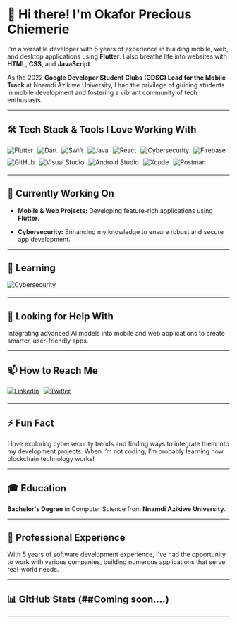 # 👋 Hi there! I'm **Okafor Precious Chiemerie**

I'm a versatile developer with 5 years of experience in building mobile, web, and desktop applications using **Flutter**. I also breathe life into websites with **HTML**, **CSS**, and **JavaScript**.

As the 2022 **Google Developer Student Clubs (GDSC) Lead for the Mobile Track** at Nnamdi Azikiwe University, I had the privilege of guiding students in mobile development and fostering a vibrant community of tech enthusiasts.

---

## 🛠️ Tech Stack & Tools I Love Working With

<div style="display: flex; flex-wrap: wrap; gap: 10px; margin-bottom: 20px;">
    <img src="https://img.shields.io/badge/flutter-%2302569B.svg?style=for-the-badge&logo=flutter&logoColor=white" alt="Flutter"/> 
    <img src="https://img.shields.io/badge/dart-%230175C2.svg?style=for-the-badge&logo=dart&logoColor=white" alt="Dart"/> 
    <img src="https://img.shields.io/badge/swift-%23FA7343.svg?style=for-the-badge&logo=swift&logoColor=white" alt="Swift"/> 
    <img src="https://img.shields.io/badge/java-%23ED8B00.svg?style=for-the-badge&logo=java&logoColor=white" alt="Java"/> 
    <img src="https://img.shields.io/badge/react-%2320232a.svg?style=for-the-badge&logo=react&logoColor=%2361DAFB" alt="React"/> 
    <img src="https://img.shields.io/badge/cybersecurity-%2343853D.svg?style=for-the-badge&logo=cybersecurity&logoColor=white" alt="Cybersecurity"/> 
    <img src="https://img.shields.io/badge/firebase-%23FFCA28.svg?style=for-the-badge&logo=firebase&logoColor=black" alt="Firebase"/>
    <img src="https://img.shields.io/badge/github-%2312100E.svg?style=for-the-badge&logo=github&logoColor=white" alt="GitHub"/>
    <img src="https://img.shields.io/badge/Visual%20Studio-%235C2D91.svg?style=for-the-badge&logo=visual-studio&logoColor=white" alt="Visual Studio"/>
    <img src="https://img.shields.io/badge/android%20studio-%233DDC84.svg?style=for-the-badge&logo=android%20studio&logoColor=white" alt="Android Studio"/>
    <img src="https://img.shields.io/badge/xcode-%231573FF.svg?style=for-the-badge&logo=xcode&logoColor=white" alt="Xcode"/>
    <img src="https://img.shields.io/badge/postman-%23FF6C37.svg?style=for-the-badge&logo=postman&logoColor=white" alt="Postman"/>
</div>

---

## 🔭 Currently Working On

- **Mobile & Web Projects:** Developing feature-rich applications using **Flutter**.

- **Cybersecurity:** Enhancing my knowledge to ensure robust and secure app development.

---

## 🌱 Learning

<div style="display: flex; flex-wrap: wrap; gap: 10px; margin-bottom: 20px;"> 
    <img src="https://img.shields.io/badge/cybersecurity-%2343853D.svg?style=for-the-badge&logo=cybersecurity&logoColor=white" alt="Cybersecurity"/>
</div>

---

## 🤔 Looking for Help With

Integrating advanced AI models into mobile and web applications to create smarter, user-friendly apps.

---

## 📫 How to Reach Me

<div style="display: flex; flex-wrap: wrap; gap: 10px; margin-bottom: 20px;">
    <a href="https://www.linkedin.com/in/precious-okafor/">
        <img src="https://img.shields.io/badge/linkedin-%230077B5.svg?style=for-the-badge&logo=linkedin&logoColor=white" alt="LinkedIn"/>
    </a>
    <a href="https://x.com/okafoprecious">
        <img src="https://img.shields.io/badge/twitter-%231DA1F2.svg?style=for-the-badge&logo=Twitter&logoColor=white" alt="Twitter"/>
    </a>
</div>

---

## ⚡ Fun Fact

I love exploring cybersecurity trends and finding ways to integrate them into my development projects. When I’m not coding, I’m probably learning how blockchain technology works!

---

## 🎓 Education

**Bachelor's Degree** in Computer Science from **Nnamdi Azikiwe University**.

---

## 🏢 Professional Experience

With 5 years of software development experience, I've had the opportunity to work with various companies, building numerous applications that serve real-world needs.

---

## 📊 GitHub Stats (##Coming soon....)


---

